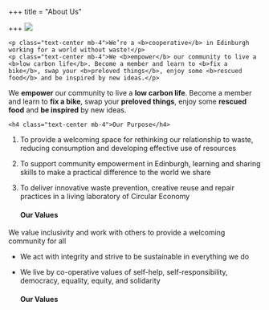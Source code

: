 +++
title = "About Us"

+++
![](https://res.cloudinary.com/shrub-co-op/image/upload/v1568674723/shrubcoop.org/media/vision_web_fyoad1.png)

    <p class="text-center mb-4">We’re a <b>cooperative</b> in Edinburgh working for a world without waste!</p>
    <p class="text-center mb-4">We <b>empower</b> our community to live a <b>low carbon life</b>. Become a member and learn to <b>fix a bike</b>, swap your <b>preloved things</b>, enjoy some <b>rescued food</b> and be inspired by new ideas.</p>

We **empower** our community to live a **low carbon life**. Become a member and learn to **fix a bike**, swap your **preloved things**, enjoy some **rescued food** and **be inspired** by new ideas.

    <h4 class="text-center mb-4">Our Purpose</h4>

1. To provide a welcoming space for rethinking our relationship to waste, reducing consumption and developing effective use of resources
2. To support community empowerment in Edinburgh, learning and sharing skills to make a practical difference to the world we share
3. To deliver innovative waste prevention, creative reuse and repair practices in a living laboratory of Circular Economy

    <h4 class="text-center mb-4">Our Values</h4>

We value inclusivity and work with others to provide a welcoming community for all

* We act with integrity and strive to be sustainable in everything we do
* We live by co-operative values of self-help, self-responsibility, democracy, equality, equity, and solidarity

    <h4 class="text-center mb-4">Our Values</h4>
